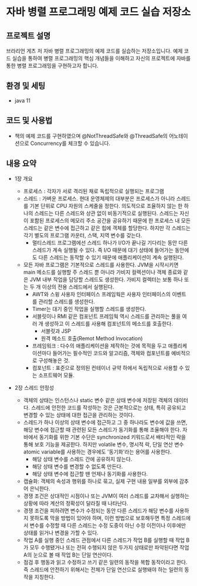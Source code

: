 # 자바 병렬 프로그래밍 예제 코드 실습 저장소 

## 프로젝트 설명
브라리언 게츠 저 자바 병렬 프로그래밍의 예제 코드를 실습하는 저장소입니다. 예제 코드 실습을 통하여 병렬 프로그래밍의 핵심 개념들을 이해하고 자신의 프로젝트에 자바를 통한 병렬 프로그래밍을 구현하고자 합니다. 

## 환경 및 세팅
* java 11


## 코드 및 사용법 
* 책의 예제 코드를 구현하였으며 @NotThreadSafe와 @ThreadSafe의 어노테이션으로 Concurrency를 체크할 수 있습니다.

## 내용 요약

* 1장 개요
  * 프로세스 : 각자가 서로 격리된 채로 독립적으로 실행되는 프로그램
  * 스레드 : 가벼운 프로세스. 현대 운영체제의 대부분은 프로세스가 아니라 스레드를 기본 단위로 CPU 자원의 스케줄을 정한다. 의도적으로 조율하지 않는 한 하나의 스레드는 다른 스레드와 상관 없이 비동기적으로 실행된다. 스레드는 자신이 포함된 프로세스의 메모리 주소 공간을 공유하기 때문에 한 프로세스 내 모든 스레드는 같은 변수에 접근하고 같은 힙에 객체를 할당한다. 하지만 각 스레드는 각기 별도의 프로그램 카운터, 스택, 지역 변수를 갖는다. 
    * 멀티스레드 프로그램에선 스레드 하나가 I/O가 끝나길 기다리는 동안 다른 스레드가 계속 실행될 수 있다. 즉 I/O 때문에 대기 상태에 들어가는 동안에도 다른 스레드는 동작할 수 있기 때문에 애플리케이션이 계속 실행된다. 
  * 모든 자바 프로그램은 기본적으로 스레드를 사용한다. JVM을 시작시키면 main 메소드를 실행할 주 스레드 뿐 아니라 가비지 컬렉션이나 객체 종료와 같은 JVM 내부 작업을 담당할 스레드도 생성한다. 가비지 컬렉터는 보통 하나 또는 두 개 이상의 전용 스레드에서 실행된다. 
    * AWT와 스윙 사용자 인터페이스 프레임웍은 사용자 인터페이스의 이벤트를 관리할 스레드를 생성한다.
    * Timer는 대기 중인 작업을 실행할 스레드를 생성한다. 
    * 서블릿이나 RMI 같은 컴포넌트 프레임웍 역시 스레드를 관리하는 풀을 여러 개 생성하고 이 스레드를 사용해 컴포넌트의 메소드를 호출한다. 
      * 서블릿과 JSP
      * 원격 메소드 호출(Remot Method Invocation)
    * 프레임워크 : 다수의 애플리케이션을 제작하는 것에 목적을 두고 애플리케이션마다 들어가는 필수적인 코드와 알고리즘, 객체와 컴포넌트를 예비적으로 구성해놓은 것. 
    * 컴포넌트 : 표준으로 정의된 컨테이너 규약 하에서 독립적으로 사용할 수 있는 소프트웨어 모듈.

* 2장 스레드 안정성
  * 객체의 상태는 인스턴스나 static 변수 같은 상태 변수에 저장된 객체의 데이터다. 스레드에 안전한 코드를 작성하는 것은 근본적으로는 상태, 특히 공유되고 변경할 수 있는 상태에 대한 접근을 관리하는 것이다.
  * 스레드가 하나 이상의 상태 변수에 접근하고 그 중 하나라도 변수에 값을 쓰면, 해당 변수에 접근할 때 관련된 모든 스레드가 동기화를 통해 조율해야 한다. 자바에서 동기화를 위한 기본 수단은 synchronized 키워드로서 배타적인 락을 통해 보호 기능을 제공한다. 하지만 volatile 변수, 명시적 락, 단일 연산 변수 atomic variable를 사용하는 경우에도 '동기화'라는 용어를 사용한다. 
    * 해당 상태 변수를 스레드 간에 공유하지 않는다.
    * 해당 상태 변수를 변경할 수 없도록 만든다.
    * 해당 상태 변수에 접근할 땐 언제나 동기화를 사용한다. 
  * 캡슐화: 객체의 속성과 행위를 하나로 묶고, 실제 구현 내용 일부를 외부에 감추어 은닉한다. 
  * 경쟁 조건은 상대적인 시점이나 또는 JVM이 여러 스레드를 교차해서 실행하는 상황에 따라 계산의 정확성이 달라질 때 나타난다.
  * 경쟁 조건을 피하려면 변수가 수정되는 동안 다른 스레드가 해당 변수를 사용하지 못하도록 막을 방법이 있어야 하며, 이런 방법으로 보호해두면 특정 스레드에서 변수를 수정할 때 다른 스레드는 수정 도중이 아닌 수정 이전이나 이후에만 상태를 읽거나 변경을 가할 수 있다. 
  * 작업 A를 실행 중인 스레드 관점에서 다른 스레드가 작업 B를 실행할 때 작업 B가 모두 수행됐거나 또는 전혀 수행되지 않은 두가지 상태로만 파악된다면 작업 A의 눈으로 볼 때 작업 B는 단일 연산이다. 
  * 점검 후 행동과 읽고 수정하고 쓰기 같은 일련의 동작을 복합 동작이라고 한다. 즉 스레드에 안전하기 위해서는 전체가 단일 연산으로 실행돼야 하는 일련의 동작을 지칭한다. 

